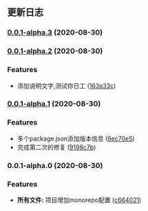 ## 更新日志
### [0.0.1-alpha.3](https://gitee.com/ycwdss/novui/compare/v0.0.1-alpha.2...v0.0.1-alpha.3) (2020-08-30)

### [0.0.1-alpha.2](https://gitee.com/ycwdss/novui/compare/v0.0.1-alpha.1...v0.0.1-alpha.2) (2020-08-30)


### Features

* 添加说明文字,测试你日工 ([163e33c](https://gitee.com/ycwdss/novui/commit/163e33cd3b042195547dc8dbae339f8d80fed4b0))

### [0.0.1-alpha.1](https://gitee.com/ycwdss/novui/compare/v0.0.1-alpha.0...v0.0.1-alpha.1) (2020-08-30)


### Features

* 多个package.json添加版本信息 ([6ec70e5](https://gitee.com/ycwdss/novui/commit/6ec70e52275ace478969367546ac3203473d489b))
* 完成第二次的修复 ([9198c7b](https://gitee.com/ycwdss/novui/commit/9198c7b4841523449b7a2ba606bce7fb15000652))

### 0.0.1-alpha.0 (2020-08-30)


### Features

* **所有文件:** 项目增加monorepo配置 ([c664021](https://gitee.com/ycwdss/novui/commit/c6640215a1f31b7f7b7704044650b3568edfc9b8))
